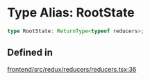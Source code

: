 # Type Alias: RootState

```ts
type RootState: ReturnType<typeof reducers>;
```

## Defined in

[frontend/src/redux/reducers/reducers.tsx:36](https://github.com/headlamp-k8s/headlamp/blob/2481a1c9f2b4a69a9320466e7a455215b14b97b0/frontend/src/redux/reducers/reducers.tsx#L36)

